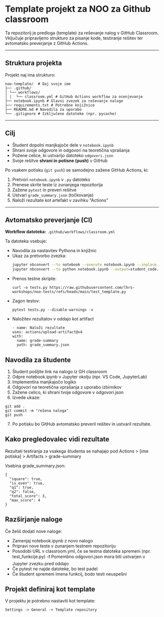 # Template projekt za NOO za Github classroom

Ta repozitorij je predloga (template) za reševanje nalog v GitHub Classroom. Vključuje pripravljeno strukturo za pisanje kode, testiranje rešitev ter avtomatsko preverjanje z GitHub Actions.

---

## Struktura projekta
Projekt naj ima strukturo:
```
noo-template/  # Daj svoje ime
├── .github/
│ └── workflows/
│ |  └── classroom.yml # GitHub Actions workflow za ocenjevanje
├── notebook.ipynb # Glavni zvezek za reševanje naloge
├── requirements.txt # Potrebne knjižnice
├── README.md # Navodila za uporabo
└── .gitignore # Izključene datoteke (npr. pycache)
```

---

## Cilj

- Študent dopolni manjkajoče dele v `notebook.ipynb`
- Shrani svoje odgovore in odgovori na teoretična vprašanja
- Požene celice, ki ustvarijo datoteko `odgovori.json`
- Svoje rešitve **shrani in potisne (push)** v GitHub

Po vsakem potisku (`git push`) se samodejno zažene GitHub Actions, ki:
1. Pretvori `notebook.ipynb` v `.py` datoteko
2. Prenese skrite teste iz zunanjega repozitorija
3. Zažene `pytest` in preveri rešitve
4. Ustvari `grade_summary.json` (točkovanje)
5. Naloži rezultate kot artefakt v zavihku "Actions"

---

## Avtomatsko preverjanje (CI)

**Workflow datoteka:** `.github/workflows/classroom.yml`

Ta datoteka vsebuje:
- Navodila za nastavitev Pythona in knjižnic
- Ukaz za pretvorbo zvezka:
  ```bash
  jupyter nbconvert --to notebook --execute notebook.ipynb --inplace
  jupyter nbconvert --to python notebook.ipynb --output=student_code.py
- Prenos testne skripte:
  ```
  curl -o tests.py https://raw.githubusercontent.com/lhrs-workshops/noo-tests/refs/heads/main/test_template.py
  ```
- Zagon testov:
  ```
  pytest tests.py --disable-warnings -v
  ```
- Naložitev rezultatov v oddajo kot artifact
  ```
  - name: Naloži rezultate
  uses: actions/upload-artifact@v4
  with:
    name: grade-summary
    path: grade_summary.json
  ```

## Navodila za študente
1. Študent pošljite link na nalogo iz GH classroom
2. Odpre notebook.ipynb v Jupyter okolju (npr. VS Code, JupyterLab)
3. Implementira manjkajočo logiko
4. Odgovori na teoretična vprašanja z uporabo izbirnikov
5. Zažene celico, ki shrani tvoje odgovore v odgovori.json
6. Izvede ukaze:
```
git add .
git commit -m "rešena naloga"
git push
```
7. Po potisku bo GitHub avtomatsko preveril rešitev in ustvaril rezultate.

## Kako pregledovalec vidi rezultate
Rezultati testiranja za vsakega študenta se nahajajo pod Actions > [ime potiska] > Artifacts > grade-summary

Vsebina grade_summary.json:
```
{
  "square": true,
  "is_even": true,
  "q1": true,
  "q2": false,
  "total_score": 3,
  "max_score": 4
}
```

## Razširjanje naloge
Če želiš dodati nove naloge:
 - Zamenjaj notebook.ipynb z novo nalogo
 - Pripravi nove teste v zunanjem testnem repozitoriju
 - Posodobi URL v classroom.yml, če se testna datoteka spremeni (npr. test_funkcije.py)
 -❗ Pomembno odgovori.json mora biti ustvarjen v Jupyter zvezku pred oddajo
 - Če pytest ne najde datoteke, bo test padel
 - Če študent spremeni imena funkcij, bodo testi neuspešni


## Projekt definiraj kot template
V projektu je potrebno nastaviti kot template:
```
Settings -> General -> Template repository
```
